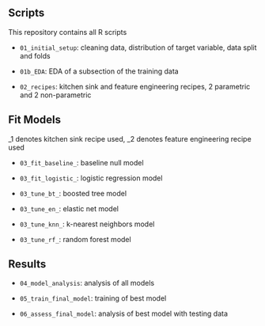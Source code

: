 ## Scripts
This repository contains all R scripts

- `01_initial_setup`: cleaning data, distribution of target variable, data split and folds

- `01b_EDA`: EDA of a subsection of the training data

- `02_recipes`: kitchen sink and feature engineering recipes, 2 parametric and 2 non-parametric

## Fit Models
_1 denotes kitchen sink recipe used, _2 denotes feature engineering recipe used
- `03_fit_baseline_`: baseline null model

- `03_fit_logistic_`: logistic regression model

- `03_tune_bt_`: boosted tree model

- `03_tune_en_`: elastic net model

- `03_tune_knn_`: k-nearest neighbors model

- `03_tune_rf_`: random forest model

## Results
- `04_model_analysis`: analysis of all models

- `05_train_final_model`: training of best model

- `06_assess_final_model`: analysis of best model with testing data



